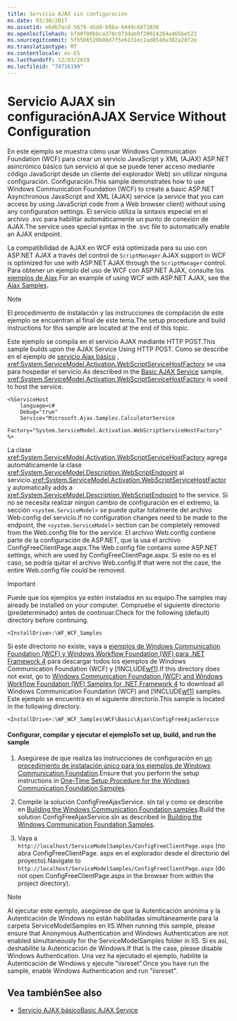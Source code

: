 ```yaml
---
title: Servicio AJAX sin configuración
ms.date: 03/30/2017
ms.assetid: e6db7acd-5679-45d4-b98a-8449c6873838
ms.openlocfilehash: bf80f00bbca370c973dab9f20024284a465be521
ms.sourcegitcommit: 5fb5b6520b06d7f5e6131ec2ad854da302a28f2e
ms.translationtype: MT
ms.contentlocale: es-ES
ms.lasthandoff: 12/03/2019
ms.locfileid: "74716199"
---
```

# <a name="ajax-service-without-configuration"></a><span data-ttu-id="328ad-102">Servicio AJAX sin configuración</span><span class="sxs-lookup"><span data-stu-id="328ad-102">AJAX Service Without Configuration</span></span>

<span data-ttu-id="328ad-103">En este ejemplo se muestra cómo usar Windows Communication Foundation (WCF) para crear un servicio JavaScript y XML (AJAX) ASP.NET asincrónico básico (un servicio al que se puede tener acceso mediante código JavaScript desde un cliente del explorador Web) sin utilizar ninguna configuración. Configuración.</span><span class="sxs-lookup"><span data-stu-id="328ad-103">This sample demonstrates how to use Windows Communication Foundation (WCF) to create a basic ASP.NET Asynchronous JavaScript and XML (AJAX) service (a service that you can access by using JavaScript code from a Web browser client) without using any configuration settings.</span></span> <span data-ttu-id="328ad-104">El servicio utiliza la sintaxis especial en el archivo .svc para habilitar automáticamente un punto de conexión de AJAX.</span><span class="sxs-lookup"><span data-stu-id="328ad-104">The service uses special syntax in the .svc file to automatically enable an AJAX endpoint.</span></span>

<span data-ttu-id="328ad-105">La compatibilidad de AJAX en WCF está optimizada para su uso con ASP.NET AJAX a través del control de `ScriptManager`.</span><span class="sxs-lookup"><span data-stu-id="328ad-105">AJAX support in WCF is optimized for use with ASP.NET AJAX through the `ScriptManager` control.</span></span> <span data-ttu-id="328ad-106">Para obtener un ejemplo del uso de WCF con ASP.NET AJAX, consulte los [ejemplos de Ajax](ajax.md).</span><span class="sxs-lookup"><span data-stu-id="328ad-106">For an example of using WCF with ASP.NET AJAX, see the [Ajax Samples](ajax.md).</span></span>

> [!NOTE]
> <span data-ttu-id="328ad-107">El procedimiento de instalación y las instrucciones de compilación de este ejemplo se encuentran al final de este tema.</span><span class="sxs-lookup"><span data-stu-id="328ad-107">The setup procedure and build instructions for this sample are located at the end of this topic.</span></span>

 <span data-ttu-id="328ad-108">Este ejemplo se compila en el servicio AJAX mediante HTTP POST.</span><span class="sxs-lookup"><span data-stu-id="328ad-108">This sample builds upon the AJAX Service Using HTTP POST.</span></span> <span data-ttu-id="328ad-109">Como se describe en el ejemplo de [servicio Ajax básico](../../../../docs/framework/wcf/samples/basic-ajax-service.md) , <xref:System.ServiceModel.Activation.WebScriptServiceHostFactory> se usa para hospedar el servicio.</span><span class="sxs-lookup"><span data-stu-id="328ad-109">As described in the [Basic AJAX Service](../../../../docs/framework/wcf/samples/basic-ajax-service.md) sample, <xref:System.ServiceModel.Activation.WebScriptServiceHostFactory> is used to host the service.</span></span>

```text
<%ServiceHost
    language=c#
    Debug="true"
    Service="Microsoft.Ajax.Samples.CalculatorService
    Factory="System.ServiceModel.Activation.WebScriptServiceHostFactory"
%>
```

<span data-ttu-id="328ad-110">La clase <xref:System.ServiceModel.Activation.WebScriptServiceHostFactory> agrega automáticamente la clase <xref:System.ServiceModel.Description.WebScriptEndpoint> al servicio.</span><span class="sxs-lookup"><span data-stu-id="328ad-110"><xref:System.ServiceModel.Activation.WebScriptServiceHostFactory> automatically adds a <xref:System.ServiceModel.Description.WebScriptEndpoint> to the service.</span></span> <span data-ttu-id="328ad-111">Si no se necesita realizar ningún cambio de configuración en el extremo, la sección `<system.ServiceModel>` se puede quitar totalmente del archivo Web.config del servicio.</span><span class="sxs-lookup"><span data-stu-id="328ad-111">If no configuration changes need to be made to the endpoint, the `<system.ServiceModel>` section can be completely removed from the Web.config file for the service.</span></span> <span data-ttu-id="328ad-112">El archivo Web.config contiene parte de la configuración de ASP.NET, que la usa el archivo ConfigFreeClientPage.aspx.</span><span class="sxs-lookup"><span data-stu-id="328ad-112">The Web.config file contains some ASP.NET settings, which are used by ConfigFreeClientPage.aspx.</span></span> <span data-ttu-id="328ad-113">Si este no es el caso, se podría quitar el archivo Web.config.</span><span class="sxs-lookup"><span data-stu-id="328ad-113">If that were not the case, the entire Web.config file could be removed.</span></span>

> [!IMPORTANT]
> <span data-ttu-id="328ad-114">Puede que los ejemplos ya estén instalados en su equipo.</span><span class="sxs-lookup"><span data-stu-id="328ad-114">The samples may already be installed on your computer.</span></span> <span data-ttu-id="328ad-115">Compruebe el siguiente directorio (predeterminado) antes de continuar.</span><span class="sxs-lookup"><span data-stu-id="328ad-115">Check for the following (default) directory before continuing.</span></span>
>
> `<InstallDrive>:\WF_WCF_Samples`
>
> <span data-ttu-id="328ad-116">Si este directorio no existe, vaya a [ejemplos de Windows Communication Foundation (WCF) y Windows Workflow Foundation (WF) para .NET Framework 4](https://www.microsoft.com/download/details.aspx?id=21459) para descargar todos los ejemplos de Windows Communication Foundation (WCF) y [!INCLUDE[wf1](../../../../includes/wf1-md.md)].</span><span class="sxs-lookup"><span data-stu-id="328ad-116">If this directory does not exist, go to [Windows Communication Foundation (WCF) and Windows Workflow Foundation (WF) Samples for .NET Framework 4](https://www.microsoft.com/download/details.aspx?id=21459) to download all Windows Communication Foundation (WCF) and [!INCLUDE[wf1](../../../../includes/wf1-md.md)] samples.</span></span> <span data-ttu-id="328ad-117">Este ejemplo se encuentra en el siguiente directorio.</span><span class="sxs-lookup"><span data-stu-id="328ad-117">This sample is located in the following directory.</span></span>
>
> `<InstallDrive>:\WF_WCF_Samples\WCF\Basic\Ajax\ConfigFreeAjaxService`

#### <a name="to-set-up-build-and-run-the-sample"></a><span data-ttu-id="328ad-118">Configurar, compilar y ejecutar el ejemplo</span><span class="sxs-lookup"><span data-stu-id="328ad-118">To set up, build, and run the sample</span></span>

1. <span data-ttu-id="328ad-119">Asegúrese de que realiza las instrucciones de configuración en [un procedimiento de instalación único para los ejemplos de Windows Communication Foundation](../../../../docs/framework/wcf/samples/one-time-setup-procedure-for-the-wcf-samples.md).</span><span class="sxs-lookup"><span data-stu-id="328ad-119">Ensure that you perform the setup instructions in [One-Time Setup Procedure for the Windows Communication Foundation Samples](../../../../docs/framework/wcf/samples/one-time-setup-procedure-for-the-wcf-samples.md).</span></span>

2. <span data-ttu-id="328ad-120">Compile la solución ConfigFreeAjaxService. sln tal y como se describe en [Building the Windows Communication Foundation samples](../../../../docs/framework/wcf/samples/building-the-samples.md).</span><span class="sxs-lookup"><span data-stu-id="328ad-120">Build the solution ConfigFreeAjaxService.sln as described in [Building the Windows Communication Foundation Samples](../../../../docs/framework/wcf/samples/building-the-samples.md).</span></span>

3. <span data-ttu-id="328ad-121">Vaya a `http://localhost/ServiceModelSamples/ConfigFreeClientPage.aspx` (no abra ConfigFreeClientPage. aspx en el explorador desde el directorio del proyecto).</span><span class="sxs-lookup"><span data-stu-id="328ad-121">Navigate to `http://localhost/ServiceModelSamples/ConfigFreeClientPage.aspx` (do not open ConfigFreeClientPage.aspx in the browser from within the project directory).</span></span>

> [!NOTE]
> <span data-ttu-id="328ad-122">Al ejecutar este ejemplo, asegúrese de que la Autenticación anónima y la Autenticación de Windows no están habilitadas simultáneamente para la carpeta ServiceModelSamples en IIS.</span><span class="sxs-lookup"><span data-stu-id="328ad-122">When running this sample, please ensure that Anonymous Authentication and Windows Authentication are not enabled simultaneously for the ServiceModelSamples folder in IIS.</span></span> <span data-ttu-id="328ad-123">Si es así, deshabilite la Autenticación de Windows.</span><span class="sxs-lookup"><span data-stu-id="328ad-123">If that is the case, please disable Windows Authentication.</span></span> <span data-ttu-id="328ad-124">Una vez ha ejecutado el ejemplo, habilite la Autenticación de Windows y ejecute "iisreset".</span><span class="sxs-lookup"><span data-stu-id="328ad-124">Once you have run the sample, enable Windows Authentication and run "iisreset".</span></span>

## <a name="see-also"></a><span data-ttu-id="328ad-125">Vea también</span><span class="sxs-lookup"><span data-stu-id="328ad-125">See also</span></span>

- [<span data-ttu-id="328ad-126">Servicio AJAX básico</span><span class="sxs-lookup"><span data-stu-id="328ad-126">Basic AJAX Service</span></span>](../../../../docs/framework/wcf/samples/basic-ajax-service.md)
